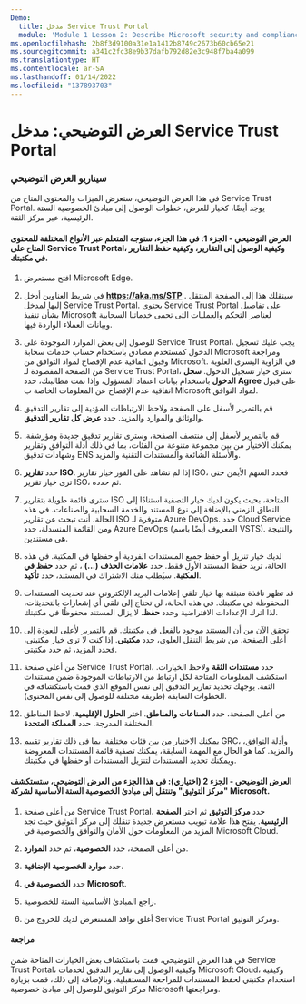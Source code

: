 ```yaml
---
Demo:
  title: مدخل Service Trust Portal
  module: 'Module 1 Lesson 2: Describe Microsoft security and compliance principles: Explore the Service Trust Portal'
ms.openlocfilehash: 2b8f3d9100a31e1a1412b8749c2673b60cb65e21
ms.sourcegitcommit: a341c2fc38e9b37dafb792d82e3c948f7ba4a099
ms.translationtype: HT
ms.contentlocale: ar-SA
ms.lasthandoff: 01/14/2022
ms.locfileid: "137893703"
---
```

# <a name="demo-service-trust-portal"></a>العرض التوضيحي: مدخل Service Trust Portal

### <a name="demo-scenario"></a>سيناريو العرض التوضيحي

في هذا العرض التوضيحي، ستعرض الميزات والمحتوى المتاح من Service Trust Portal. يوجد أيضًا، كخيار للعرض، خطوات الوصول إلى مبادئ الخصوصية الستة الرئيسية، عبر مركز الثقة.

#### <a name="demo-part-1-in-this-part-you-will-walk-the-learner-through-the-different-types-of-content-available-on-the-service-trust-portal-how-to-access-reports-and-how-to-save-reports-to-your-library"></a>العرض التوضيحي - الجزء 1: في هذا الجزء، ستوجه المتعلم عبر الأنواع المختلفة للمحتوى المتاح على Service Trust Portal، وكيفية الوصول إلى التقارير، وكيفية حفظ التقارير في مكتبتك. 

1. افتح مستعرض Microsoft Edge.

1. في شريط العناوين أدخل **https://aka.ms/STP** .  سينقلك هذا إلى الصفحة المنتقل إليها لمدخل Service Trust Portal. يحتوي Service Trust Portal على تفاصيل بشأن تنفيذ Microsoft لعناصر التحكم والعمليات التي تحمي خدماتنا السحابية وبيانات العملاء الواردة فيها. 

1. للوصول إلى بعض الموارد الموجودة على Service Trust Portal، يجب عليك تسجيل الدخول كمستخدم مصادق باستخدام حساب خدمات سحابة Microsoft ومراجعة وقبول اتفاقية عدم الإفصاح لمواد التوافق من Microsoft. في الزاوية اليسرى العلوية من الصفحة المقصودة لـ Service Trust Portal، سترى خيار تسجيل الدخول.  **سجل الدخول** باستخدام بيانات اعتماد المسؤول، وإذا تمت مطالبتك، حدد **Agree** على قبول اتفاقية عدم الإفصاح عن المعلومات الخاصة ب Microsoft لمواد التوافق.

1. قم بالتمرير لأسفل على الصفحة ولاحظ الارتباطات المؤدية إلى تقارير التدقيق والوثائق والموارد والمزيد.  حدد **عرض كل تقارير التدقيق**.

1. قم بالتمرير لأسفل إلى منتصف الصفحة، وسترى تقارير تدقيق جديدة ومؤرشفة.  يمكنك الاختيار من بين مجموعة متنوعة من الفئات، بما في ذلك أدلة التوافق وتقارير وشهادات تدقيق ENS والأسئلة الشائعة والمستندات التقنية والمزيد.

1. حدد **تقارير ISO**.  إذا لم تشاهد على الفور خيار تقارير ISO، فحدد السهم الأيمن حتى ترى خيار تقرير ISO، ثم حدده.

1. سترى قائمة طويلة بتقارير ISO المتاحة، بحيث يكون لديك خيار التصفية استنادًا إلى النطاق الزمني بالإضافة إلى نوع المستند والخدمة السحابية والصناعات.  في هذه الحالة، أنت تبحث عن تقارير ISO متوفرة لـ Azure DevOps.  حدد Cloud Service ومن القائمة المنسدلة، حدد Azure DevOps (المعروف أيضًا باسم VSTS).  والنتيجة هي مستندين.

1. لديك خيار تنزيل أو حفظ جميع المستندات الفردية أو حفظها في المكتبة.  في هذه الحالة، تريد حفظ المستند الأول فقط.  حدد **علامات الحذف (...)** ، ثم حدد **حفظ في المكتبة**.  سيُطلب منك الاشتراك في المستند، حدد **تأكيد**.

1. قد تظهر نافذة منبثقة بها خيار تلقي إعلامات البريد الإلكتروني عند تحديث المستندات المحفوظة في مكتبتك.  في هذه الحالة، لن تحتاج إلى تلقي أي إشعارات بالتحديثات، لذا اترك الإعدادات الافتراضية وحدد **حفظ**.  لا يزال المستند محفوظًا في مكتبتك.

1. تحقق الآن من أن المستند موجود بالفعل في مكتبتك. قم بالتمرير لأعلى للعودة إلى أعلى الصفحة. من شريط التنقل العلوي، حدد **مكتبتي**.  إذا كنت لا ترى خيار مكتبتي، فحدد المزيد، ثم حدد مكتبتي.

1. من أعلى صفحة Service Trust Portal، حدد **مستندات الثقة** ولاحظ الخيارات. استكشف المعلومات المتاحة لكل ارتباط من الارتباطات الموجودة ضمن مستندات الثقة. يوجهك تحديد تقارير التدقيق إلى نفس الموقع الذي قمت باستكشافه في الخطوات السابقة (طريقة مختلفة للوصول إلى نفس المحتوى).  

1. من أعلى الصفحة، حدد **الصناعات والمناطق**.  اختر **الحلول الإقليمية**. لاحظ المناطق المختلفة المدرجة.  حدد **المملكة المتحدة**.  

1. يمكنك الاختيار من بين فئات مختلفة.  بما في ذلك تقارير تقييم GRC، وأدلة التوافق، والمزيد.  كما هو الحال مع المهمة السابقة، يمكنك تصفية قائمة المستندات المعروضة ويمكنك تحديد المستندات لتنزيل المستندات أو حفظها في مكتبتك.

#### <a name="demo-part-2-optional-in-this-part-of-the-demo-you-will-show-the-trust-center-and-navigate-to-microsofts-six-key-privacy-principles"></a>العرض التوضيحي - الجزء 2 (اختياري): في هذا الجزء من العرض التوضيحي، ستستكشف "مركز التوثيق" وتنتقل إلى مبادئ الخصوصية الستة الأساسية لشركة Microsoft.

1. من أعلى صفحة Service Trust Portal، حدد **مركز التوثيق** ثم اختر **الصفحة الرئيسية**. يفتح هذا علامة تبويب مستعرض جديدة تنقلك إلى مركز التوثيق حيث تجد المزيد من المعلومات حول الأمان والتوافق والخصوصية في Microsoft Cloud.

1. من أعلى الصفحة، حدد **الخصوصية**، ثم حدد **الموارد**.

1. حدد **موارد الخصوصية الإضافية**.

1. حدد **الخصوصية في Microsoft**.

1. راجع المبادئ الأساسية الستة للخصوصية.

1. أغلق نوافذ المستعرض لديك للخروج من Service Trust Portal ومركز التوثيق.

#### <a name="review"></a>مراجعة

في هذا العرض التوضيحي، قمت باستكشاف بعض الخيارات المتاحة ضمن Service Trust Portal، وكيفية الوصول إلى تقارير التدقيق لخدمات Microsoft Cloud، وكيفية استخدام مكتبتي لحفظ المستندات للمراجعة المستقبلية.  وبالإضافة إلى ذلك، قمت بزيارة مركز التوثيق للوصول إلى مبادئ خصوصية Microsoft ومراجعتها.

